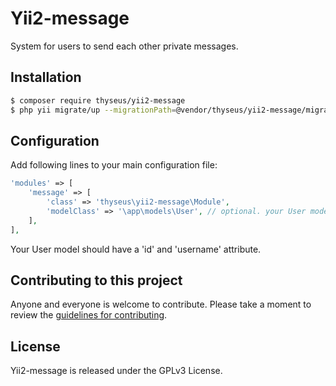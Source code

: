 # Yii2-message 

System for users to send each other private messages.

## Installation

```bash
$ composer require thyseus/yii2-message
$ php yii migrate/up --migrationPath=@vendor/thyseus/yii2-message/migrations
```

## Configuration

Add following lines to your main configuration file:

```php
'modules' => [
    'message' => [
        'class' => 'thyseus\yii2-message\Module',
        'modelClass' => '\app\models\User', // optional. your User model
    ],
],
```

Your User model should have a 'id' and 'username' attribute.

## Contributing to this project

Anyone and everyone is welcome to contribute. Please take a moment to
review the [guidelines for contributing](.github/CONTRIBUTING.md).

## License

Yii2-message is released under the GPLv3 License.
